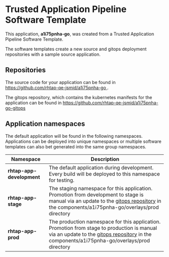 # Trusted Application Pipeline Software Template

This application, **a1i75pnha-go**, was created from a Trusted Application Pipeline Software Template.

The software templates create a new source and gitops deployment repositories with a sample source application. 

## Repositories

The source code for your application can be found in [https://github.com/rhtap-qe-jsmid/a1i75pnha-go ](https://github.com/rhtap-qe-jsmid/a1i75pnha-go ).
 
The gitops repository, which contains the kubernetes manifests for the application can be found in 
[https://github.com/rhtap-qe-jsmid/a1i75pnha-go-gitops ](https://github.com/rhtap-qe-jsmid/a1i75pnha-go-gitops ) 

## Application namespaces 

The default application will be found in the following namespaces. Applications can be deployed into unique namespaces or multiple software templates can also bet generated into the same group namespaces.  

|  Namespace   |  Description   |  
| -------- | -------- |   
| **rhtap-app-development** | The default application during development. Every build will be deployed to this namespace for testing. | 
| **rhtap-app-stage** | The staging namespace for this application. Promotion from development to stage is manual via an update to the [gitops repository](https://github.com/rhtap-qe-jsmid/a1i75pnha-go-gitops ) in the components/a1i75pnha-go/overlays/prod directory |  
| **rhtap-app-prod** | The production namespace for this application. Promotion from stage to production is manual via an update to the [gitops repository](https://github.com/rhtap-qe-jsmid/a1i75pnha-go-gitops ) in the components/a1i75pnha-go/overlays/prod directory | 